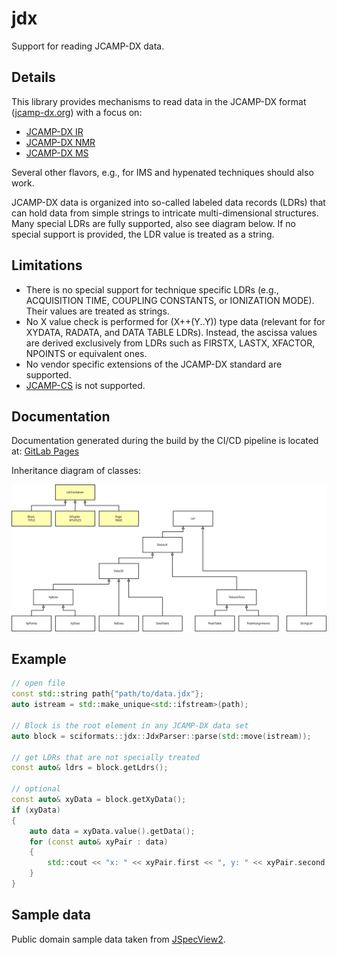 # jdx

Support for reading JCAMP-DX data.

## Details

This library provides mechanisms to read data in the JCAMP-DX format ([jcamp-dx.org](http://www.jcamp-dx.org/)) with a focus on:
* [JCAMP-DX IR](http://www.jcamp-dx.org/protocols/dxir01.pdf)
* [JCAMP-DX NMR](http://www.jcamp-dx.org/protocols/dxnmr01.pdf)
* [JCAMP-DX MS](http://www.jcamp-dx.org/protocols/dxms01.pdf)

Several other flavors, e.g., for IMS and hypenated techniques should also work.

JCAMP-DX data is organized into so-called labeled data records (LDRs) that can hold data from simple strings to intricate multi-dimensional structures. Many special LDRs are fully supported, also see diagram below. If no special support is provided, the LDR value is treated as a string.

## Limitations

* There is no special support for technique specific LDRs (e.g., ACQUISITION TIME, COUPLING CONSTANTS, or IONIZATION MODE). Their values are treated as strings.
* No X value check is performed for (X++(Y..Y)) type data (relevant for for XYDATA, RADATA, and DATA TABLE LDRs). Instead, the ascissa values are derived exclusively from LDRs such as FIRSTX, LASTX, XFACTOR, NPOINTS or equivalent ones.
* No vendor specific extensions of the JCAMP-DX standard are supported.
* [JCAMP-CS](http://www.jcamp-dx.org/protocols/dxcs01.pdf) is not supported.

## Documentation

Documentation generated during the build by the CI/CD pipeline is located at: [GitLab Pages](https://devrosch.gitlab.io/libsf/doc)

Inheritance diagram of classes:

![Inheritance diagram](DataHierarchy.svg "Inheritance diagram")

## Example

```cpp
// open file
const std::string path{"path/to/data.jdx"};
auto istream = std::make_unique<std::ifstream>(path);

// Block is the root element in any JCAMP-DX data set
auto block = sciformats::jdx::JdxParser::parse(std::move(istream));

// get LDRs that are not specially treated
const auto& ldrs = block.getLdrs();

// optional
const auto& xyData = block.getXyData();
if (xyData)
{
    auto data = xyData.value().getData();
    for (const auto& xyPair : data)
    {
        std::cout << "x: " << xyPair.first << ", y: " << xyPair.second << "\n";
    }
}

```

## Sample data

Public domain sample data taken from [JSpecView2](http://wwwchem.uwimona.edu.jm/spectra/JSpecView2/sample/).
